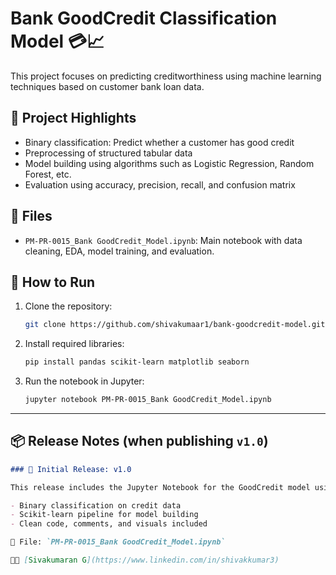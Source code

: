 # Bank GoodCredit Classification Model 💳📈

This project focuses on predicting creditworthiness using machine learning techniques based on customer bank loan data.

## 🧠 Project Highlights

- Binary classification: Predict whether a customer has good credit
- Preprocessing of structured tabular data
- Model building using algorithms such as Logistic Regression, Random Forest, etc.
- Evaluation using accuracy, precision, recall, and confusion matrix

## 📁 Files

- `PM-PR-0015_Bank GoodCredit_Model.ipynb`: Main notebook with data cleaning, EDA, model training, and evaluation.

## 🔧 How to Run

1. Clone the repository:
   ```bash
   git clone https://github.com/shivakumaar1/bank-goodcredit-model.git
2. Install required libraries:
    ```bash
   pip install pandas scikit-learn matplotlib seaborn
3. Run the notebook in Jupyter:
    ```bash
   jupyter notebook PM-PR-0015_Bank GoodCredit_Model.ipynb


---

## 📦 Release Notes (when publishing `v1.0`)

```markdown
### 🚀 Initial Release: v1.0

This release includes the Jupyter Notebook for the GoodCredit model using Python.

- Binary classification on credit data
- Scikit-learn pipeline for model building
- Clean code, comments, and visuals included

📁 File: `PM-PR-0015_Bank GoodCredit_Model.ipynb`

🧑‍💻 [Sivakumaran G](https://www.linkedin.com/in/shivakkumar3)
